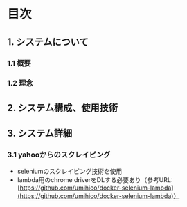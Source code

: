 # 目次
## 1. システムについて
### 1.1 概要
### 1.2 理念
## 2. システム構成、使用技術
## 3. システム詳細
### 3.1 yahooからのスクレイピング
- seleniumのスクレイピング技術を使用
- lambda用のchrome driverをDLする必要あり（参考URL:[https://github.com/umihico/docker-selenium-lambda](https://github.com/umihico/docker-selenium-lambda)）
